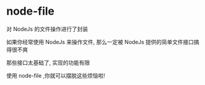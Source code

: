 node-file
=========

对 NodeJs 的文件操作进行了封装

如果你经常使用 NodeJs 来操作文件, 那么一定被 NodeJs 提供的简单文件接口搞得很不爽

那些接口太基础了, 实现的功能有限

使用 node-file ,你就可以摆脱这些烦恼啦!